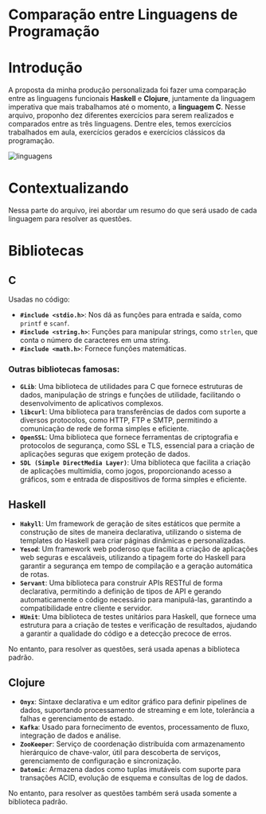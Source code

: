 # Comparação entre Linguagens de Programação

# Introdução

A proposta da minha produção personalizada foi fazer uma comparação entre as linguagens funcionais **Haskell** e **Clojure**, juntamente da linguagem imperativa que mais trabalhamos até o momento, a **linguagem C**. Nesse arquivo, proponho dez diferentes exercícios para serem realizados e comparados entre as três linguagens. Dentre eles, temos exercícios trabalhados em aula, exercícios gerados e exercícios clássicos da programação.

![linguagens](https://github.com/user-attachments/assets/a1c364a3-2096-485a-9477-d67e5d02725c)

# Contextualizando

Nessa parte do arquivo, irei abordar um resumo do que será usado de cada linguagem para resolver as questões.

# Bibliotecas

## C
Usadas no código:
- **`#include <stdio.h>`**: Nos dá as funções para entrada e saída, como `printf` e `scanf`.  
- **`#include <string.h>`**: Funções para manipular strings, como `strlen`, que conta o número de caracteres em uma string.  
- **`#include <math.h>`**: Fornece funções matemáticas.  

### Outras bibliotecas famosas:
- **`GLib`**: Uma biblioteca de utilidades para C que fornece estruturas de dados, manipulação de strings e funções de utilidade, facilitando o desenvolvimento de aplicativos complexos.
- **`libcurl`**: Uma biblioteca para transferências de dados com suporte a diversos protocolos, como HTTP, FTP e SMTP, permitindo a comunicação de rede de forma simples e eficiente.
- **`OpenSSL`**: Uma biblioteca que fornece ferramentas de criptografia e protocolos de segurança, como SSL e TLS, essencial para a criação de aplicações seguras que exigem proteção de dados.
- **`SDL (Simple DirectMedia Layer)`**: Uma biblioteca que facilita a criação de aplicações multimídia, como jogos, proporcionando acesso a gráficos, som e entrada de dispositivos de forma simples e eficiente.

## Haskell
- **`Hakyll`**: Um framework de geração de sites estáticos que permite a construção de sites de maneira declarativa, utilizando o sistema de templates do Haskell para criar páginas dinâmicas e personalizadas.
- **`Yesod`**: Um framework web poderoso que facilita a criação de aplicações web seguras e escaláveis, utilizando a tipagem forte do Haskell para garantir a segurança em tempo de compilação e a geração automática de rotas.
- **`Servant`**: Uma biblioteca para construir APIs RESTful de forma declarativa, permitindo a definição de tipos de API e gerando automaticamente o código necessário para manipulá-las, garantindo a compatibilidade entre cliente e servidor.
- **`HUnit`**: Uma biblioteca de testes unitários para Haskell, que fornece uma estrutura para a criação de testes e verificação de resultados, ajudando a garantir a qualidade do código e a detecção precoce de erros.

No entanto, para resolver as questões, será usada apenas a biblioteca padrão.

## Clojure
- **`Onyx`**: Sintaxe declarativa e um editor gráfico para definir pipelines de dados, suportando processamento de streaming e em lote, tolerância a falhas e gerenciamento de estado.
- **`Kafka`**: Usado para fornecimento de eventos, processamento de fluxo, integração de dados e análise.
- **`ZooKeeper`**: Serviço de coordenação distribuída com armazenamento hierárquico de chave-valor, útil para descoberta de serviços, gerenciamento de configuração e sincronização.
- **`Datomic`**: Armazena dados como tuplas imutáveis com suporte para transações ACID, evolução de esquema e consultas de log de dados.

No entanto, para resolver as questões também será usada somente a biblioteca padrão.

